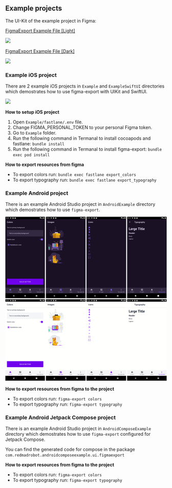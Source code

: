 ## Example projects

The UI-Kit of the example project in Figma:

[FigmaExport Example File [Light]](https://www.figma.com/file/G85iqgmYDrE5WrjDmiAZ6G/FigmaExport-Example-File-%5BLight%5D)

<a href="https://www.figma.com/file/G85iqgmYDrE5WrjDmiAZ6G/FigmaExport-Example-File-%5BLight%5D"><img src="../images/figma_l.png" width="600" /></a>

[FigmaExport Example File [Dark]](https://www.figma.com/file/3xUDq03vQwF1tAFBK6A9Tf/FigmaExport-Example-File-%5BDark%5D)

<a href="https://www.figma.com/file/3xUDq03vQwF1tAFBK6A9Tf/FigmaExport-Example-File-%5BDark%5D"><img src="../images/figma_d.png" width="600" /></a>

### Example iOS project

There are 2 example iOS projects in `Example` and `ExampleSwiftUI` directories which demostrates how to use figma-export with UIKit and SwiftUI.

<img src="../images/figma.png" />

**How to setup iOS project**
1. Open `Example/fastlane/.env` file.
2. Change FIGMA_PERSONAL_TOKEN to your personal Figma token.
3. Go to `Example` folder.
4. Run the following command in Termanal to install cocoapods and fastlane: `bundle install`
5. Run the following command in Termanal to install figma-export: `bundle exec pod install`

**How to export resources from figma**
* To export colors run: `bundle exec fastlane export_colors`
* To export typography run: `bundle exec fastlane export_typography`

### Example Android project

There is an example Android Studio project in `AndroidExample` directory which demostrates how to use `figma-export`.

<img src="../images/android_example.png"/>

**How to export resources from figma to the project**
* To export colors run: `figma-export colors`
* To export typography run: `figma-export typography`

### Example Android Jetpack Compose project

There is an example Android Studio project in `AndroidComposeExample` directory which demostrates how to use `figma-export` configured for Jetpack Compose.

You can find the generated code for compose in the package `com.redmadrobot.androidcomposeexample.ui.figmaexport`

**How to export resources from figma to the project**
* To export colors run: `figma-export colors`
* To export typography run: `figma-export typography`
